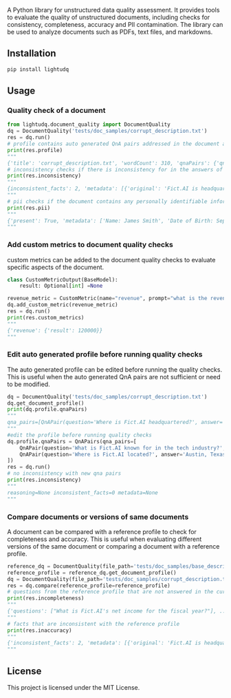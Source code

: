 
A Python library for unstructured data quality assessment. It provides tools to evaluate the quality of unstructured
documents, including checks for consistency, completeness, accuracy and PII contamination. The library can be used to
analyze documents such as PDFs, text files, and markdowns.

## Installation
```python
pip install lightudq
```

## Usage

### Quality check of a document
```python
from lightudq.document_quality import DocumentQuality
dq = DocumentQuality('tests/doc_samples/corrupt_description.txt')
res = dq.run()
# profile contains auto generated QnA pairs addressed in the document along with document summary
print(res.profile)
"""
{'title': 'corrupt_description.txt', 'wordCount': 310, 'qnaPairs': {'qna_pairs': [{'question': 'What is Fict.AI known for in the tech industry?',...}"""
# inconsistency checks if there is inconsistency for in the answers of the  auto generated QnA pairs
print(res.inconsistency)
"""
{inconsistent_facts': 2, 'metadata': [{'original': 'Fict.AI is headquartered in Austin, ....}
"""
# pii checks if the document contains any personally identifiable information
print(res.pii)
"""
{'present': True, 'metadata': ['Name: James Smith', 'Date of Birth: September 23, 1970'], 'count': 2}
"""
```

### Add custom metrics to document quality checks
custom metrics can be added to the document quality checks to evaluate specific aspects of the document.
```python
class CustomMetricOutput(BaseModel):
    result: Optional[int] =None

revenue_metric = CustomMetric(name="revenue", prompt="what is the revenue?", outputModel=CustomMetricOutput)
dq.add_custom_metric(revenue_metric)
res = dq.run()
print(res.custom_metrics)
"""
{'revenue': {'result': 120000}}
"""
```
### Edit auto generated profile before running quality checks
The auto generated profile can be edited before running the quality checks. This is useful when the auto generated QnA
pairs are not sufficient or need to be modified.
```python
dq = DocumentQuality('tests/doc_samples/corrupt_description.txt')
dq.get_document_profile()
print(dq.profile.qnaPairs)
"""
qna_pairs=[QnAPair(question='Where is Fict.AI headquartered?', answer='Fict.AI is headquartered in the vibrant city of Austin.'), QnAPair(question='How much revenue does Fict.AI currently generate?', answer='Fict.AI currently generates an impressive revenue of $120,000.'), QnAPair(question='Who is the CFO of Fict.AI and since when has he been in that position?', answer='The CFO of Fict.AI is James Smith, who has been in the position since 2015.'), QnAPair(question="What factor contributes to Fict.AI's ability to form collaborations and partnerships?", answer="Fict.AI's strategic location in Austin provides easy access to numerous tech firms and talent, fostering an environment conducive to collaborations and partnerships."), QnAPair(question="What significant role does James Smith have in Fict.AI's success?", answer='James Smith, the CFO of Fict.AI, has played a crucial role in financial decision-making and has successfully guided the company to its current financial stability.')]
"""
#edit the profile before running quality checks
dq.profile.qnaPairs = QnAPairs(qna_pairs=[
    QnAPair(question='What is Fict.AI known for in the tech industry?', answer='AI solutions'),
    QnAPair(question='Where is Fict.AI located?', answer='Austin, Texas'),
])
res = dq.run()
# no inconsistency with new qna pairs
print(res.inconsistency)
"""
reasoning=None inconsistent_facts=0 metadata=None
"""
```

### Compare documents or versions of same documents
A document can be compared with a reference profile to check for completeness and accuracy. This is useful when
evaluating different versions of the same document or comparing a document with a reference profile.
```python
reference_dq = DocumentQuality(file_path='tests/doc_samples/base_description.pdf')
reference_profile = reference_dq.get_document_profile()
dq = DocumentQuality(file_path='tests/doc_samples/corrupt_description.txt')
res = dq.compare(reference_profile=reference_profile)
# questions from the reference profile that are not answered in the current document
print(res.incompleteness)
"""
{'questions': ["What is Fict.AI's net income for the fiscal year?"], ...}
"""
# facts that are inconsistent with the reference profile
print(res.inaccuracy)
"""
{'inconsistent_facts': 2, 'metadata': [{'original': 'Fict.AI is headquartered in Austin, Texas and ....}
"""
```


## License

This project is licensed under the MIT License.
